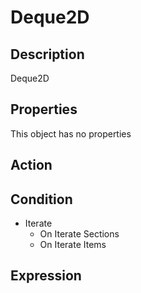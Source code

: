 # Deque2D

## Description

Deque2D

## Properties

This object has no properties

## Action

## Condition

- Iterate
  - On Iterate Sections
  - On Iterate Items

## Expression
